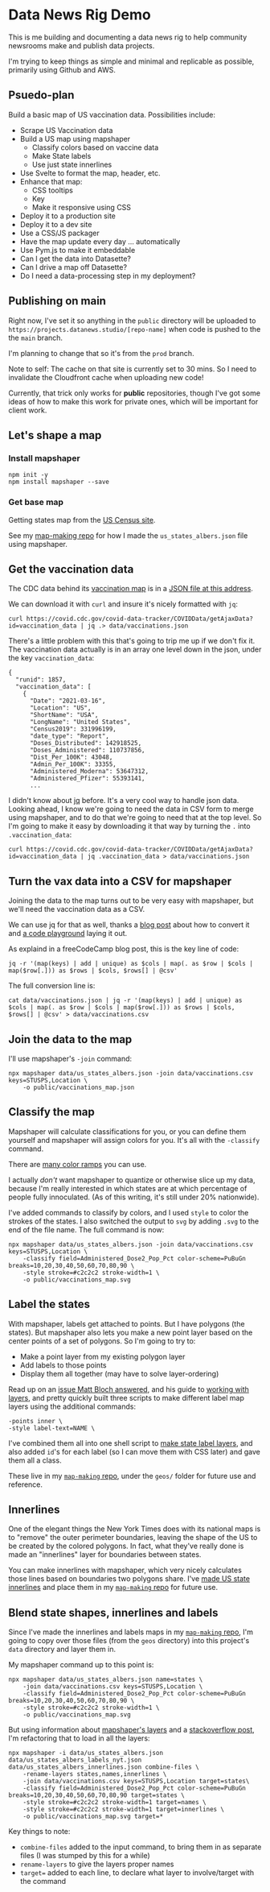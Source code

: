 # Data News Rig Demo

This is me building and documenting a data news rig to help community newsrooms make and publish data projects.

I'm trying to keep things as simple and minimal and replicable as possible, primarily using Github and AWS.

## Psuedo-plan

Build a basic map of US vaccination data. Possibilities include:

- Scrape US Vaccination data
- Build a US map using mapshaper
    - Classify colors based on vaccine data
    - Make State labels
    - Use just state innerlines
- Use Svelte to format the map, header, etc.
- Enhance that map:
    - CSS tooltips
    - Key
    - Make it responsive using CSS
- Deploy it to a production site
- Deploy it to a dev site
- Use a CSS/JS packager
- Have the map update every day ... automatically
- Use Pym.js to make it embeddable
- Can I get the data into Datasette?
- Can I drive a map off Datasette?
- Do I need a data-processing step in my deployment?

## Publishing on main

Right now, I've set it so anything in the `public` directory will be uploaded to `https://projects.datanews.studio/[repo-name]` when code is pushed to the the `main` branch.

I'm planning to change that so it's from the `prod` branch.

Note to self: The cache on that site is currently set to 30 mins. So I need to invalidate the Cloudfront cache when uploading new code!

Currently, that trick only works for **public** repositories, though I've got some ideas of how to make this work for private ones, which will be important for client work.

## Let's shape a map

### Install mapshaper

```
npm init -y
npm install mapshaper --save
```

### Get base map

Getting states map from the [US Census site](https://www.census.gov/geographies/mapping-files/time-series/geo/carto-boundary-file.html).

See my [map-making repo](https://github.com/ReallyGoodSmarts/map-making/README.md) for how I made the `us_states_albers.json` file using mapshaper.

## Get the vaccination data

The CDC data behind its [vaccination map](https://covid.cdc.gov/covid-data-tracker/#vaccinations) is in a [JSON file at this address](https://covid.cdc.gov/covid-data-tracker/COVIDData/getAjaxData?id=vaccination_data).

We can download it with `curl` and insure it's nicely formatted with `jq`:

```
curl https://covid.cdc.gov/covid-data-tracker/COVIDData/getAjaxData?id=vaccination_data | jq .> data/vaccinations.json
```

There's a little problem with this that's going to trip me up if we don't fix it. The vaccination data actually is in an array one level down in the json, under the key `vaccination_data`:

```
{
  "runid": 1857,
  "vaccination_data": [
    {
      "Date": "2021-03-16",
      "Location": "US",
      "ShortName": "USA",
      "LongName": "United States",
      "Census2019": 331996199,
      "date_type": "Report",
      "Doses_Distributed": 142918525,
      "Doses_Administered": 110737856,
      "Dist_Per_100K": 43048,
      "Admin_Per_100K": 33355,
      "Administered_Moderna": 53647312,
      "Administered_Pfizer": 55393141,
      ...
```

I didn't know about [jq](https://stedolan.github.io/jq/) before. It's a very cool way to handle json data. Looking ahead, I know we're going to need the data in CSV form to merge using mapshaper, and to do that we're going to need that at the top level. So I'm going to make it easy by downloading it that way by turning the `.` into `.vaccination_data`:

```
curl https://covid.cdc.gov/covid-data-tracker/COVIDData/getAjaxData?id=vaccination_data | jq .vaccination_data > data/vaccinations.json
```

## Turn the vax data into a CSV for mapshaper

Joining the data to the map turns out to be very easy with mapshaper, but we'll need the vaccination data as a CSV.

We can use jq for that as well, thanks a [blog post](https://www.freecodecamp.org/news/how-to-transform-json-to-csv-using-jq-in-the-command-line-4fa7939558bf/) about how to convert it and [a code playground](https://jqplay.org/s/QOs3d_fMLU) laying it out.

As explaind in a freeCodeCamp blog post, this is the key line of code:

```
jq -r '(map(keys) | add | unique) as $cols | map(. as $row | $cols | map($row[.])) as $rows | $cols, $rows[] | @csv'
```

The full conversion line is:

```
cat data/vaccinations.json | jq -r '(map(keys) | add | unique) as $cols | map(. as $row | $cols | map($row[.])) as $rows | $cols, $rows[] | @csv' > data/vaccinations.csv
```

## Join the data to the map

I'll use mapshaper's `-join` command:

```
npx mapshaper data/us_states_albers.json -join data/vaccinations.csv keys=STUSPS,Location \
    -o public/vaccinations_map.json 
```

## Classify the map

Mapshaper will calculate classifications for you, or you can define them yourself and mapshaper will assign colors for you. It's all with the `-classify` command. 

There are [many color ramps](https://github.com/d3/d3-scale-chromatic) you can use.

I actually _don't_ want mapshaper to quantize or otherwise slice up my data, because I'm really interested in which states are at which percentage of people fully innoculated. (As of this writing, it's still under 20% nationwide).

I've added commands to classify by colors, and I used `style` to color the strokes of the states. I also switched the output to `svg` by adding `.svg` to the end of the file name. The full command is now:

```
npx mapshaper data/us_states_albers.json -join data/vaccinations.csv keys=STUSPS,Location \
    -classify field=Administered_Dose2_Pop_Pct color-scheme=PuBuGn breaks=10,20,30,40,50,60,70,80,90 \
    -style stroke=#c2c2c2 stroke-width=1 \
    -o public/vaccinations_map.svg 
```

## Label the states

With mapshaper, labels get attached to points. But I have polygons (the states). But mapshaper also lets you make a new point layer based on the center points of a set of polygons. So I'm going to try to:

- Make a point layer from my existing polygon layer
- Add labels to those points
- Display them all together (may have to solve layer-ordering)

Read up on an [issue Matt Bloch answered](https://github.com/mbloch/mapshaper/issues/422), and his guide to [working with layers](https://github.com/mbloch/mapshaper/wiki/Introduction-to-the-Command-Line-Tool#working-with-layers), and pretty quickly built three scripts to make different label map layers using the additional commands:

```
-points inner \
-style label-text=NAME \
```

I've combined them all into one shell script to [make state label layers](https://github.com/ReallyGoodSmarts/map-making/blob/main/scripts/make_state_labels.sh), and also added `id`'s for each label (so I can move them with CSS later) and gave them all a class.

These live in my [`map-making` repo](https://github.com/ReallyGoodSmarts/map-making), under the `geos/` folder for future use and reference.

## Innerlines

One of the elegant things the New York Times does with its national maps is to "remove" the outer perimeter boundaries, leaving the shape of the US to be created by the colored polygons. In fact, what they've really done is made an "innerlines" layer for boundaries between states.

You can make innerlines with mapshaper, which very nicely calculates those lines based on boundaries two polygons share. I've [made US state innerlines](https://github.com/ReallyGoodSmarts/map-making/blob/main/scripts/make_state_innerlines.sh) and place them in my [`map-making` repo](https://github.com/ReallyGoodSmarts/map-making) for future use.

## Blend state shapes, innerlines and labels

Since I've made the innerlines and labels maps in my [`map-making` repo](https://github.com/ReallyGoodSmarts/map-making), I'm going to copy over those files (from the `geos` directory) into this project's `data` directory and layer them in.

My mapshaper command up to this point is:

```
npx mapshaper data/us_states_albers.json name=states \
    -join data/vaccinations.csv keys=STUSPS,Location \
    -classify field=Administered_Dose2_Pop_Pct color-scheme=PuBuGn breaks=10,20,30,40,50,60,70,80,90 \
    -style stroke=#c2c2c2 stroke-width=1 \
    -o public/vaccinations_map.svg 
```

But using information about [mapshaper's layers](https://github.com/mbloch/mapshaper/wiki/Introduction-to-the-Command-Line-Tool#working-with-layers) and a [stackoverflow post](https://gis.stackexchange.com/questions/206170/how-to-merge-combine-files-in-mapshaper-using-combine-files-command), I'm refactoring that to load in all the layers:

```
npx mapshaper -i data/us_states_albers.json data/us_states_albers_labels_nyt.json data/us_states_albers_innerlines.json combine-files \
    -rename-layers states,names,innerlines \
    -join data/vaccinations.csv keys=STUSPS,Location target=states\
    -classify field=Administered_Dose2_Pop_Pct color-scheme=PuBuGn breaks=10,20,30,40,50,60,70,80,90 target=states \
    -style stroke=#c2c2c2 stroke-width=1 target=names \
    -style stroke=#c2c2c2 stroke-width=1 target=innerlines \
    -o public/vaccinations_map.svg target=*
```

Key things to note:

- `combine-files` added to the input command, to bring them in as separate files (I was stumped by this for a while)
- `rename-layers` to give the layers proper names
- `target=` added to each line, to declare what layer to involve/target with the command










